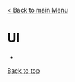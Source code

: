[< Back to main Menu](https://github.com/gsoulie/Mobile-App-Development/blob/master/angular-formation.md)    

# UI

* [](#)         


[Back to top](#ui)
